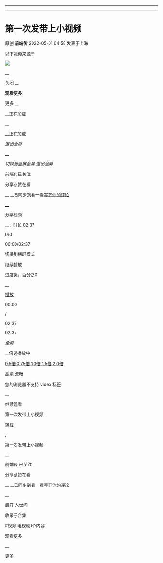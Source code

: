 ----------------------------------------
----------------------------------------
#  第一次发带上小视频

原创 **前端传** 2022-05-01 04:58 发表于上海

以下视频来源于

![](/64)

__

关闭 __

 **观看更多**

更多 __

 __正在加载

 __

 __正在加载

 _退出全屏_

[ __](javascript:;)

 _切换到竖屏全屏_ _退出全屏_

前端传已关注

分享点赞在看

 __ __已同步到看一看[写下你的评论](javascript:;)

[ __](javascript:;)

分享视频

 __，时长 02:37

0/0

00:00/02:37

切换到横屏模式

继续播放

进度条，百分之0

 __

[播放](javascript:;)

00:00

/

02:37

02:37

 _全屏_

 __倍速播放中

[ 0.5倍 ](javascript:;)[ 0.75倍 ](javascript:;)[ 1.0倍 ](javascript:;)[ 1.5倍
](javascript:;)[ 2.0倍 ](javascript:;)

[ 高清 ](javascript:;)[ 流畅 ](javascript:;)

您的浏览器不支持 video 标签

__

继续观看

第一次发带上小视频

转载

,

第一次发带上小视频

 __

前端传 已关注

分享点赞在看

 __ __已同步到看一看[写下你的评论](javascript:;)

 __

展开 人世间

收录于合集

#视频 电视剧1个内容

观看更多

 __

更多

